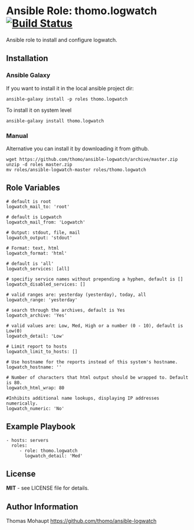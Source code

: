 Ansible Role: thomo.logwatch [![Build Status](https://app.travis-ci.com/thomo/ansible-logwatch.svg?branch=main)](https://app.travis-ci.com/thomo/ansible-logwatch)
========

Ansible role to install and configure logwatch.

Installation
------------
### Ansible Galaxy

If you want to install it in the local ansible project dir:

    ansible-galaxy install -p roles thomo.logwatch

To install it on system level

    ansible-galaxy install thomo.logwatch

### Manual

Alternative you can install it by downloading it from github.

    wget https://github.com/thomo/ansible-logwatch/archive/master.zip
    unzip -d roles master.zip
    mv roles/ansible-logwatch-master roles/thomo.logwatch

Role Variables
--------------

    # default is root
    logwatch_mail_to: 'root'

    # default is Logwatch
    logwatch_mail_from: 'Logwatch'

    # Output: stdout, file, mail
    logwatch_output: 'stdout'

    # Format: text, html
    logwatch_format: 'html'

    # default is 'all'
    logwatch_services: [all]

    # specifiy service names without prepending a hyphen, default is []
    logwatch_disabled_services: []

    # valid ranges are: yesterday (yesterday), today, all
    logwatch_range: 'yesterday'

    # search through the archives, default is Yes
    logwatch_archive: 'Yes'

    # valid values are: Low, Med, High or a number (0 - 10), default is Low(0)
    logwatch_detail: 'Low'

    # Limit report to hosts
    logwatch_limit_to_hosts: []

    # Use hostname for the reports instead of this system's hostname.
    logwatch_hostname: ''

    # Number of characters that html output should be wrapped to. Default is 80.
    logwatch_html_wrap: 80

    #Inhibits additional name lookups, displaying IP addresses numerically.
    logwatch_numeric: 'No'


Example Playbook
----------------

    - hosts: servers
      roles:
         - role: thomo.logwatch
           logwatch_detail: 'Med'

License
-------

**MIT** - see LICENSE file for details.

Author Information
------------------

Thomas Mohaupt https://github.com/thomo/ansible-logwatch

